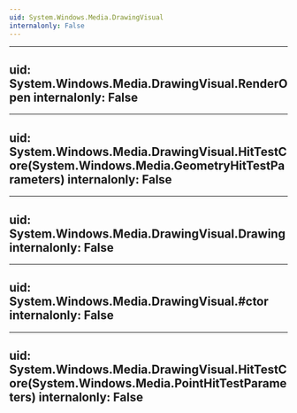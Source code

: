 ```yaml
---
uid: System.Windows.Media.DrawingVisual
internalonly: False
---
```


---
uid: System.Windows.Media.DrawingVisual.RenderOpen
internalonly: False
---

---
uid: System.Windows.Media.DrawingVisual.HitTestCore(System.Windows.Media.GeometryHitTestParameters)
internalonly: False
---

---
uid: System.Windows.Media.DrawingVisual.Drawing
internalonly: False
---

---
uid: System.Windows.Media.DrawingVisual.#ctor
internalonly: False
---

---
uid: System.Windows.Media.DrawingVisual.HitTestCore(System.Windows.Media.PointHitTestParameters)
internalonly: False
---
